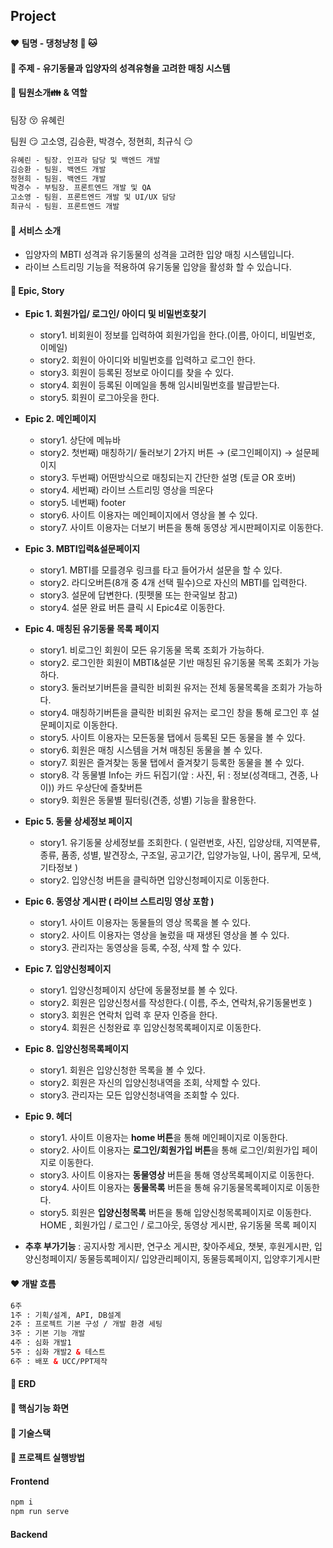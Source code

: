 ## Project

#### :heart: 팀명 - 댕청냥청 :dog: :cat:

#### :yellow_heart: 주제 - 유기동물과 입양자의 성격유형을 고려한 매칭 시스템

#### :green_heart: 팀원소개👪 & 역할

팀장 😚	유혜린

팀원 😏	고소영, 김승환, 박경수, 정현희, 최규식	😏

```html
유혜린 - 팀장. 인프라 담당 및 백엔드 개발
김승환 - 팀원. 백엔드 개발
정현희 - 팀원. 백엔드 개발
박경수 - 부팀장. 프론트엔드 개발 및 QA
고소영 - 팀원. 프론트엔드 개발 및 UI/UX 담당
최규식 - 팀원. 프론트엔드 개발
```

#### :blue_heart: 서비스 소개

- 입양자의 MBTI 성격과 유기동물의 성격을 고려한 입양 매칭 시스템입니다.
- 라이브 스트리밍 기능을 적용하여 유기동물 입양을 활성화 할 수 있습니다.

#### :purple_heart: Epic, Story

- **Epic 1. 회원가입/ 로그인/ 아이디 및 비밀번호찾기**

  - story1. 비회원이 정보를 입력하여 회원가입을 한다.(이름, 아이디, 비밀번호, 이메일)
  - story2. 회원이 아이디와 비밀번호를 입력하고 로그인 한다.
  - story3. 회원이 등록된 정보로 아이디를 찾을 수 있다.
  - story4. 회원이 등록된 이메일을 통해 임시비밀번호를 발급받는다.
  - story5. 회원이 로그아웃을 한다.


- **Epic 2. 메인페이지**
  - story1. 상단에 메뉴바 
  - story2. 첫번째) 매칭하기/ 둘러보기 2가지 버튼 → (로그인페이지) → 설문페이지 
  - story3. 두번째) 어떤방식으로 매칭되는지 간단한 설명 (토글 OR 호버)
  - story4. 세번째) 라이브 스트리밍 영상을 띄운다
  - story5. 네번째) footer
  - story6. 사이트 이용자는 메인페이지에서 영상을 볼 수 있다.
  - story7. 사이트 이용자는 더보기 버튼을 통해 동영상 게시판페이지로 이동한다. 


- **Epic 3. MBTI입력&설문페이지**
  - story1. MBTI를 모를경우 링크를 타고 들어가서 설문을 할 수 있다.
  - story2. 라디오버튼(8개 중 4개 선택 필수)으로 자신의 MBTI를 입력한다.
  - story3. 설문에 답변한다. (핏펫몰 또는 한국일보 참고)
  - story4. 설문 완료 버튼 클릭 시 Epic4로 이동한다.


- **Epic 4. 매칭된 유기동물 목록 페이지**
  - story1. 비로그인 회원이 모든 유기동물 목록 조회가 가능하다.
  - story2. 로그인한 회원이 MBTI&설문 기반 매칭된 유기동물 목록 조회가 가능하다.
  - story3. 둘러보기버튼을 클릭한 비회원 유저는 전체 동물목록을 조회가 가능하다.
  - story4. 매칭하기버튼을 클릭한 비회원 유저는 로그인 창을 통해 로그인 후 설문페이지로 이동한다.
  - story5. 사이트 이용자는 모든동물 탭에서 등록된 모든 동물을 볼 수 있다.
  - story6. 회원은 매칭 시스템을 거쳐 매칭된 동물을 볼 수 있다.
  - story7. 회원은 즐겨찾는 동물 탭에서 즐겨찾기 등록한 동물을 볼 수 있다.
  - story8. 각 동물별 Info는 카드 뒤집기(앞 : 사진, 뒤 : 정보(성격태그, 견종, 나이)) 카드 우상단에 즐찾버튼
  - story9. 회원은 동물별 필터링(견종, 성별) 기능을 활용한다.


- **Epic 5. 동물 상세정보 페이지**
  - story1. 유기동물 상세정보를 조회한다. ( 일련번호, 사진, 입양상태, 지역분류, 종류, 품종, 성별, 발견장소, 구조일, 공고기간, 입양가능일, 나이, 몸무게, 모색, 기타정보 )
  - story2. 입양신청 버튼을 클릭하면 입양신청페이지로 이동한다.


- **Epic 6. 동영상 게시판 ( 라이브 스트리밍 영상 포함 )**
  - story1. 사이트 이용자는 동물들의 영상 목록을 볼 수 있다. 
  - story2. 사이트 이용자는 영상을 눌렀을 때 재생된 영상을 볼 수 있다. 
  - story3. 관리자는 동영상을 등록, 수정, 삭제 할 수 있다.


- **Epic 7. 입양신청페이지**
  - story1. 입양신청페이지 상단에 동물정보를 볼 수 있다.
  - story2. 회원은 입양신청서를 작성한다.( 이름, 주소, 연락처,유기동물번호 )
  - story3. 회원은 연락처 입력 후 문자 인증을 한다.
  - story4. 회원은 신청완료 후 입양신청목록페이지로 이동한다.


- **Epic 8. 입양신청목록페이지**
  - story1. 회원은 입양신청한 목록을 볼 수 있다.
  - story2. 회원은 자신의 입양신청내역을 조회, 삭제할 수 있다.
  - story3. 관리자는 모든 입양신청내역을 조회할 수 있다.


- **Epic 9. 헤더**
  - story1. 사이트 이용자는 **home 버튼**을 통해 메인페이지로 이동한다.
  - story2. 사이트 이용자는 **로그인/회원가입 버튼**을 통해 로그인/회원가입 페이지로 이동한다.
  - story3. 사이트 이용자는 **동물영상** 버튼을 통해 영상목록페이지로 이동한다.
  - story4. 사이트 이용자는 **동물목록** 버튼을 통해 유기동물목록페이지로 이동한다.
  - story5. 회원은 **입양신청목록** 버튼을 통해 입양신청목록페이지로 이동한다.
  	    HOME , 회원가입 / 로그인 / 로그아웃, 동영상 게시판, 유기동물 목록 페이지



- **추후 부가기능** : 공지사항 게시판, 연구소 게시판, 찾아주세요, 챗봇, 후원게시판, 입양신청페이지/ 동물등록페이지/ 입양관리페이지, 동물등록페이지, 입양후기게시판



#### :heart: 개발 흐름

```html
6주
1주 : 기획/설계, API, DB설계
2주 : 프로젝트 기본 구성 / 개발 환경 세팅
3주 : 기본 기능 개발
4주 : 심화 개발1
5주 : 심화 개발2 & 테스트
6주 : 배포 & UCC/PPT제작
```

#### :yellow_heart: ERD

#### :green_heart: 핵심기능 화면

#### :blue_heart: 기술스택

#### :purple_heart: 프로젝트 실행방법

#### Frontend 

```bash
npm i
npm run serve
```



#### Backend

```bash

```


